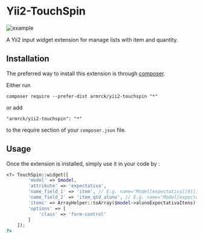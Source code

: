 

Yii2-TouchSpin
==============

![example](https://raw.githubusercontent.com/armandoricky/armrck-touchspin/master/screenshot/armrck-touch-spin-example.JPG)

A Yii2 input widget extension for manage lists with item and quantity.

Installation
------------

The preferred way to install this extension is through [composer](http://getcomposer.org/download/).

Either run

```
composer require --prefer-dist armrck/yii2-touchspin "*"
```

or add

```
"armrck/yii2-touchspin": "*"
```

to the require section of your `composer.json` file.

Usage
-----

Once the extension is installed, simply use it in your code by :

```php
<?= TouchSpin::widget([
        'model' => $model, 
        'attribute' => 'expectativa',
        'name_field_1' => 'item', // E.g. name="Model[expectativa][0][item]"
        'name_field_2' => 'item_qtd_aluno', // E.g. name="Model[expectativa][0][item_qtd_aluno]"
        'items' => ArrayHelper::toArray($model->alunoExpectativaItens),
        'options' => [
            'class' => 'form-control'
        ]
    ]);
?>
```

